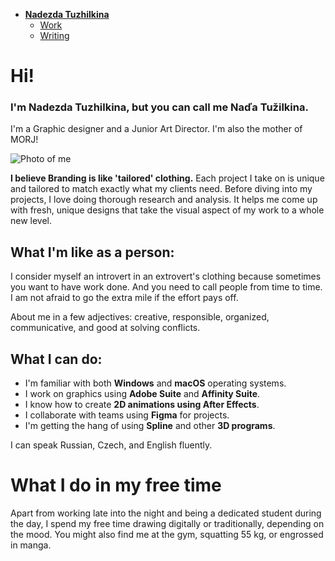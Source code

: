 - [**Nadezda Tuzhilkina**](./)
    - [Work](https://nadatuzh.github.io/english-for-designers/02-first-impression/index.html)
    - [Writing](https://nadatuzh.github.io/english-for-designers/01-one-word/)
  

# Hi! 
### I'm Nadezda Tuzhilkina, but you can call me Naďa Tužilkina. 
I'm a Graphic designer and a Junior Art Director. I'm also the mother of MORJ!

![Photo of me](https://nadatuzh.github.io/english-for-designers/img/photo-me-stars.jpg)

**I believe Branding is like 'tailored' clothing.** Each project I take on is unique and tailored to match exactly what my clients need. Before diving into my projects, I love doing thorough research and analysis. It helps me come up with fresh, unique designs that take the visual aspect of my work to a whole new level.

## What I'm like as a person:
I consider myself an introvert in an extrovert's clothing because sometimes you want to have work done. And you need to call people from time to time. I am not afraid to go the extra mile if the effort pays off. 

About me in a few adjectives: creative, responsible, organized, communicative, and good at solving conflicts.

## What I can do:
- I'm familiar with both **Windows** and **macOS** operating systems.
- I work on graphics using **Adobe Suite** and **Affinity Suite**.
- I know how to create **2D animations using After Effects**.
- I collaborate with teams using **Figma** for projects.
- I'm getting the hang of using **Spline** and other **3D programs**.

I can speak Russian, Czech, and English fluently.

# What I do in my free time
Apart from working late into the night and being a dedicated student during the day, I spend my free time drawing digitally or traditionally, depending on the mood. You might also find me at the gym, squatting 55 kg, or engrossed in manga.
